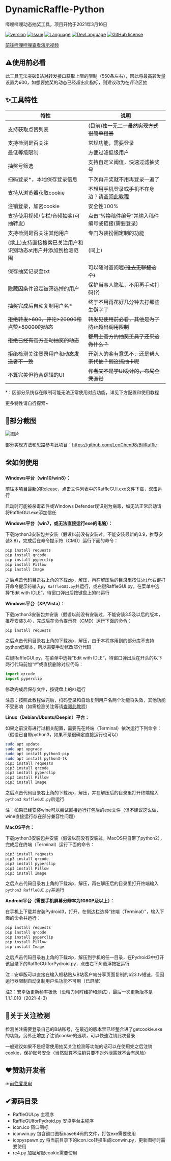 # DynamicRaffle-Python
哔哩哔哩动态抽奖工具，项目开始于2021年3月16日

[![version](https://img.shields.io/github/v/release/shoyu3/DynamicRaffle-Python.svg?label=最新版本)](https://github.com/shoyu3/DynamicRaffle-Python/releases)
[![Issue](https://img.shields.io/github/issues/shoyu3/DynamicRaffle-Python.svg?label=Issues)](https://github.com/shoyu3/DynamicRaffle-Python/issues)
[![Language](https://img.shields.io/badge/%E8%AF%AD%E8%A8%80-%E4%B8%AD%E6%96%87-brightgreen.svg)](#)
[![DevLanguage](https://img.shields.io/badge/%E5%BC%80%E5%8F%91%E8%AF%AD%E8%A8%80-Python-brightgreen.svg)](#)
[![GitHub license](https://img.shields.io/github/license/shoyu3/DynamicRaffle-Python.svg?label=开源许可)](https://github.com/shoyu3/DynamicRaffle-Python/blob/master/LICENSE)

[前往哔哩哔哩查看演示视频](https://www.bilibili.com/av247587107)

## ⚠使用前必看

此工具无法突破B站对转发接口获取上限的限制（550条左右），因此将最高转发量设置为600，如想要抽奖的动态已经超出此指标，则建议改为在评论区抽

## ✨工具特性

|特性|说明|
|--------------|---------------|
|支持获取点赞列表|(目前)独一无二<del>，虽然实现方式很简单粗暴</del>|
|支持检测是否关注|常规功能，需要登录|
|最低等级限制|方便过滤低级用户|
|抽奖号筛选|支持自定义阈值，快速过滤抽奖号|
|扫码登录\*，本地保存登录信息|下次再开奖就不用再登录一遍了|
|支持从浏览器获取cookie|不想用手机登录或手机不在身边？请[查阅此教程](https://bili.fan/blog/archives/25/)|
|注销登录，加密cookie|安全性100%|
|支持使用视频/专栏/音频抽奖(可抽转发)|点击“转换稿件编号”并输入稿件编号或链接(需要登录)|
|支持检测是否关注其他用户|专门为装扮圈定制的功能|
|(续上)支持直接搜索已关注用户和<br>识别动态at用户并添加到检测范围|(同上)|
|保存抽奖记录至txt|可以随时查阅喔~~(谁去无聊翻这个)~~|
|隐藏因条件设定被筛选掉的用户|保护当事人隐私，不用再手动打码(?)|
|抽奖完成后自动复制用户名\*|终于不用再花好几分钟去打那些生僻字了|
|~~拒绝转发>600，评论>20000和点赞>50000的动态~~|~~转发见使用前必看，其他是为了防止超出调用限制~~|
|~~拒绝已经有官方互动抽奖的动态~~|~~都用上官方的抽奖工具了还来这做什么？~~|
|~~拒绝检测关注登录用户和动态发送者不一致~~|~~开别人的奖有意思不，还是帮人家代抽？搁这搞抽卡呢~~|
|~~不算完美但符合逻辑的UI~~|~~作者又不是学UI设计的，布局全凭直觉~~|

\*：因部分系统存在限制可能无法正常使用对应功能，详见下方配置和使用教程

更多特性请自行探索~

## 🧱部分截图

![图片](https://user-images.githubusercontent.com/75879378/117709623-bcf8cc80-b203-11eb-9622-d2452f0a6990.png)

<!--
![image](https://user-images.githubusercontent.com/75879378/116866639-56d9db80-ac3e-11eb-951a-604d813dff42.png
![image](https://user-images.githubusercontent.com/75879378/116789074-ad7cd380-aadf-11eb-890c-37c57a7c3aea.png)
最新版本（1.1.4）：
![图片](https://user-images.githubusercontent.com/75879378/115114829-d4a5b200-9fc3-11eb-915e-d662a2c55319.png)
旧版本（1.1.0）：
![image](https://user-images.githubusercontent.com/75879378/113187997-17f5e600-928c-11eb-94a1-61d03f978f0f.png)
旧版本（1.0.5）：
![截图1](https://user-images.githubusercontent.com/75879378/112523063-4fbae480-8dd9-11eb-879b-3d9a4182fc12.png)
某个旧版：
![截图2](https://user-images.githubusercontent.com/75879378/112303896-cd96c700-8cd7-11eb-9a5a-0de24521d512.png)
-->
部分实现方法和思路参考此项目：https://github.com/LeoChen98/BiliRaffle

## 🛠如何使用

**Windows平台（win10/win8）：**

前往[本项目最新的Release](https://github.com/shoyu3/DynamicRaffle-Python/releases/latest)，点击文件列表中的RaffleGUI.exe文件下载，双击运行

启动时可能被杀毒软件或Windows Defender误识别为病毒，如无法正常启动请将RaffleGUI.exe添加信任

**Windows平台（win7，或无法直接运行exe的电脑）：**

下载python3安装包并安装（假设以前没有安装过，不能安装最新的3.9，推荐安装3.8），完成后在命令提示符（CMD）运行下面的命令：

```bash
pip install requests
pip install qrcode
pip install pyperclip
pip install Pillow
pip install Image
```

之后点击代码目录右上角的下载zip，解压，再在解压后的目录里按住```Shift```右键打开命令提示符输入```py RaffleGUI.py```并运行，或右键RaffleGUI.py，在菜单中选择“Edit with IDLE”，待窗口弹出后按键盘上的```F5```运行

**Windows平台（XP/Vista）：**

下载python3安装包并安装（假设以前没有安装过，不能安装3.5及以后的版本，推荐安装3.4），完成后在命令提示符（CMD）运行下面的命令：

```bash
pip install requests
```

之后点击代码目录右上角的下载zip，解压，由于本程序用到的部分库不支持python低版本，所以需要手动修改部分代码

右键RaffleGUI.py，在菜单中选择“Edit with IDLE”，待窗口弹出后在开头的以下两行代码前加“#”或直接删除对应代码：

```python
import qrcode
import pyperclip
```

修改完成后保存文件，按键盘上的```F5```运行

注意：按照此教程做完后，扫码登录和自动复制用户名两个功能将失效，其他功能不受影响（如需检测关注等请[查阅此教程](https://bili.fan/blog/archives/25/)）

**Linux（Debian/Ubuntu/Deepin）平台：**

如果之前没有进行过相关配置，需要先在终端（Terminal）依次运行下列命令：（假设已自带python3，如果不是很确定直接运行也可以）

```bash
sudo apt update
sudo apt upgrade
sudo apt install python3-pip
sudo apt install python3-tk
pip3 install requests
pip3 install qrcode
pip3 install pyperclip
pip3 install Pillow
pip3 install Image
```

之后点击代码目录右上角的下载zip，解压，并在解压后的目录里打开终端输入```python3 RaffleGUI.py```后运行

注：如果已经安装wine可以尝试直接运行打包后的exe文件（但不建议这么做，wine直接运行存在部分兼容性问题）

**MacOS平台：**

下载python3安装包并安装（假设以前没有安装过，MacOS只自带了python2），完成后在终端（Terminal）运行下面的命令：<!--（如果提示找不到命令在每条的pip后面加一个3）-->

```bash
pip3 install requests
pip3 install qrcode
pip3 install pyperclip
pip3 install Pillow
pip3 install Image
```

之后点击代码目录右上角的下载zip，解压，再在解压后的目录里打开终端输入```python3 RaffleGUI.py```并运行

**Android平台（需要手机屏幕分辨率为1080P及以上）：**

在手机上下载并安装Pydroid3，打开，在侧边栏选择“终端（Terminal）”，输入下面的命令并运行：

```bash
pip install requests
pip install qrcode
pip install pyperclip
pip install Pillow
pip install Image
```

之后点击代码目录右上角的下载zip，解压到手机的任一目录，在Pydroid3中打开该目录下的RaffleGUIforPydroid.py，点击右下角悬浮按钮运行

注：安卓版可以直接在输入框粘贴从B站客户端分享页面复制的b23.tv短链，但因运行器限制自动复制用户名功能不可用（已屏蔽）

注2：安卓版更新频率极低（没精力同时维护和测试），最后一次更新版本是1.1.1.010（2021-4-3）

## 🧶关于关注检测

检测关注需要登录自己的B站账号，在最近的版本里已经整合进了getcookie.exe的功能，另外还增加了注销cookie的选项，可以快速注销此次登录

一般建议如果不是经常使用抽奖关注检测等功能的话可以在使用完之后注销cookie，保护账号安全（当然就算不注销只要不对外泄露就不会有风险）

## ❤赞助开发者

☞[前往爱发电](https://afdian.net/@shoyu)

## ✔源码目录

- RaffleGUI.py 主程序
- RaffleGUIforPydroid.py 安卓平台主程序
- icon.ico 窗口图标
- iconwin.py 包含窗口图标base64码的文件，打包exe需要使用
- icopyspawn.py 将当前目录下的icon.ico转换生成iconwin.py，更新图标时需要使用
- rc4.py 加密解密cookie需要使用
